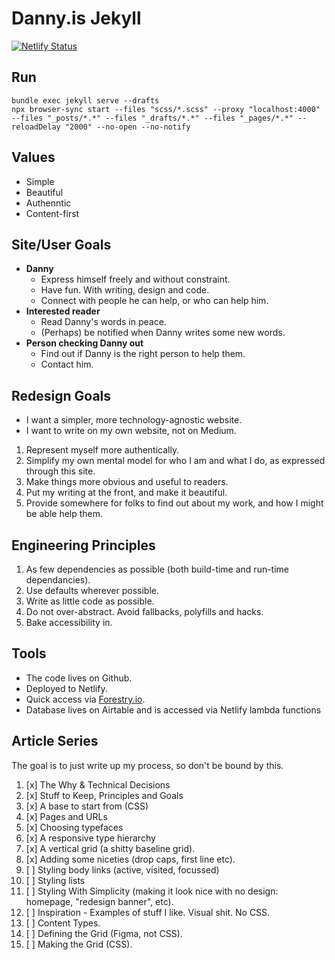 ---
---

# Danny.is Jekyll

[![Netlify Status](https://api.netlify.com/api/v1/badges/591407d0-3299-4d9f-a929-495f4725de39/deploy-status)](https://app.netlify.com/sites/dannyis/deploys)

## Run

```shell
bundle exec jekyll serve --drafts
npx browser-sync start --files "scss/*.scss" --proxy "localhost:4000" --files "_posts/*.*" --files "_drafts/*.*" --files "_pages/*.*" --reloadDelay "2000" --no-open --no-notify
```

## Values

- Simple
- Beautiful
- Authenntic
- Content-first

## Site/User Goals

- **Danny**
  - Express himself freely and without constraint.
  - Have fun. With writing, design and code.
  - Connect with people he can help, or who can help him.
- **Interested reader**
  - Read Danny's words in peace.
  - (Perhaps) be notified when Danny writes some new words.
- **Person checking Danny out**
  - Find out if Danny is the right person to help them.
  - Contact him.

## Redesign Goals

- I want a simpler, more technology-agnostic website.
- I want to write on my own website, not on Medium.

1. Represent myself more authentically.
2. Simplify my own mental model for who I am and what I do, as expressed through this site.
3. Make things more obvious and useful to readers.
4. Put my writing at the front, and make it beautiful.
5. Provide somewhere for folks to find out about my work, and how I might be able help them.

## Engineering Principles

1. As few dependencies as possible (both build-time and run-time dependancies).
2. Use defaults wherever possible.
3. Write as little code as possible.
4. Do not over-abstract. Avoid fallbacks, polyfills and hacks.
5. Bake accessibility in.

## Tools

- The code lives on Github.
- Deployed to Netlify.
- Quick access via [Forestry.io](forestry.io).
- Database lives on Airtable and is accessed via Netlify lambda functions

## Article Series

The goal is to just write up my process, so don't be bound by this.

1. [x] The Why & Technical Decisions
1. [x] Stuff to Keep, Principles and Goals
1. [x] A base to start from (CSS)
1. [x] Pages and URLs
1. [x] Choosing typefaces
1. [x] A responsive type hierarchy
1. [x] A vertical grid (a shitty baseline grid).
1. [x] Adding some niceties (drop caps, first line etc).
1. [ ] Styling body links (active, visited, focussed)
1. [ ] Styling lists
1. [ ] Styling With Simplicity (making it look nice with no design: homepage, "redesign banner", etc).
1. [ ] Inspiration - Examples of stuff I like. Visual shit. No CSS.
1. [ ] Content Types.
1. [ ] Defining the Grid (Figma, not CSS).
1. [ ] Making the Grid (CSS).
